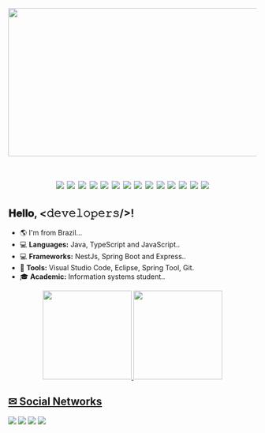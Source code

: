 <img width="900px" height="300px"  src="https://user-images.githubusercontent.com/70352508/209996423-4afa6040-feb1-45ed-a3a4-7f13d0b782b3.gif">

<h1 align="center">
<p>
  <a href="https://nodejs.org/en/"><img src="https://img.shields.io/badge/Node.js-43853D?style=for-the-badge&logo=node.js&logoColor=white"></a>
  <a href="https://www.typescriptlang.org/"><img src="https://img.shields.io/badge/TypeScript-007ACC?style=for-the-badge&logo=typescript&logoColor=white" /></a>
  <a href="https://developer.mozilla.org/pt-BR/docs/Web/JavaScript"><img src="https://img.shields.io/badge/JavaScript-323330?style=for-the-badge&logo=javascript&logoColor=F7DF1E"></a>
  <a href="https://www.java.com/"><img src="https://img.shields.io/badge/Java-ED8B00?style=for-the-badge&logo=java&logoColor=white" /></a>
  <a href="https://mongodb.com/"><img src="https://img.shields.io/badge/MongoDB-4EA94B?style=for-the-badge&logo=mongodb&logoColor=white" /></a>
  <a href="https://mysql.com/"><img src="https://img.shields.io/badge/MySQL-00000F?style=for-the-badge&logo=mysql&logoColor=white" /></a>
  <a href="https://www.postgresql.org/"><img src="https://img.shields.io/badge/PostgreSQL-316192?style=for-the-badge&logo=postgresql&logoColor=white" /></a>
  <a href="https://www.docker.com/"><img src="https://img.shields.io/badge/Docker-2496ED?style=for-the-badge&logo=docker&logoColor=white" /></a>
  <a href="https://code.visualstudio.com/"><img src="https://img.shields.io/badge/Vscode-2496ED?style=for-the-badge&logo=visualstudio&logoColor=blue&color=white"></a>
  <a href="https://developer.mozilla.org/pt-BR/docs/Web/HTML"><img src="https://img.shields.io/badge/HTML5-E34F26?style=for-the-badge&logo=html5&logoColor=white" /></a>
  <a href="https://developer.mozilla.org/pt-BR/docs/Web/CSS"><img src="https://img.shields.io/badge/CSS3-1572B6?style=for-the-badge&logo=css3&logoColor=white" /></a>
  <a href="https://www.heroku.com/"><img src="https://img.shields.io/badge/Heroku-430098?style=for-the-badge&logo=heroku&logoColor=white" /></a>  
  <a href="https://www.netlify.com/"><img src="https://img.shields.io/badge/Netlify-00C7B7?style=for-the-badge&logo=netlify&logoColor=white" /></a>  
  <a href="https://github.com/MathLopes1"><img src="https://img.shields.io/badge/GitHub-100000?style=for-the-badge&logo=github&logoColor=white" /></a> 
</h1>
</p>

## 𝐇𝐞𝐥𝐥𝐨, <𝚍𝚎𝚟𝚎𝚕𝚘𝚙𝚎𝚛𝚜/>!
- 🌎 I'm from Brazil...
- 💻 **Languages:** Java, TypeScript and JavaScript..
- 💻 **Frameworks:** NestJs, Spring Boot and Express..
- 🔧 **Tools:** Visual Studio Code, Eclipse, Spring Tool, Git.
- 🎓 **Academic:** Information systems student..

<div align="center">
  <a href="https://github.com/MathLopes1">
  <img height="180em" src="https://github-readme-stats.vercel.app/api?username=MathLopes1&show_icons=true&include_all_commits=true&count_private=true"/>
  <img height="180em" src="https://github-readme-stats.vercel.app/api/top-langs/?username=MathLopes1&layout=compact&langs_count=7"/>
</div>

  ## ✉ Social Networks
 
<div> 
  <a href = "mailto:iamatheuslopes@gmail.com"><img src="https://img.shields.io/badge/-Gmail-%23333?style=for-the-badge&logo=gmail&logoColor=white" target="_blank"></a>
  <a href="https://www.linkedin.com/in/maths-lopes/" target="_blank"><img src="https://img.shields.io/badge/-LinkedIn-%230077B5?style=for-the-badge&logo=linkedin&logoColor=white" target="_blank"></a> 
  <a href="https://www.instagram.com/_mathlopes/"><img src="https://img.shields.io/badge/Instagram-E4405F?style=for-the-badge&logo=instagram&logoColor=white" /></a> 
  <a href="https://github.com/MathLopes1"><img src="https://img.shields.io/badge/GitHub-100000?style=for-the-badge&logo=github&logoColor=white" /></a>  
</div>
